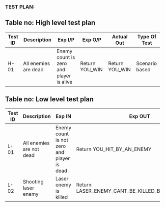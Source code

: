 ### TEST PLAN:

## Table no: High level test plan

| **Test ID** | **Description**                                              | **Exp I/P** | **Exp O/P** | **Actual Out** |**Type Of Test**  |    
|-------------|--------------------------------------------------------------|------------|-------------|----------------|------------------|
|  H-01| All enemies are dead | Enemy count is zero and player is alive  | Return YOU_WIN | Return YOU_WIN | Scenario based |

## Table no: Low level test plan

| **Test ID** | **Description**                                              | **Exp IN** | **Exp OUT** | **Actual Out** |**Type Of Test**  |    
|-------------|--------------------------------------------------------------|------------|-------------|----------------|------------------|
|  L-01       |All enemies are not dead|Enemy count is not zero and player is dead|Return YOU_HIT_BY_AN_ENEMY|Return YOU_HIT_BY_AN_ENEMY|Scenario based | | 
|  L-02       |Shooting laser enemy|Laser enemy is killed|Return LASER_ENEMY_CANT_BE_KILLED_BY_PLAYERS_SHOT|Return LASER_ENEMY_CANT_BE_KILLED_BY_PLAYERS_SHOT|Scenario based  |
